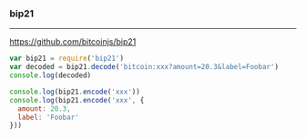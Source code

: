 ### bip21
---
https://github.com/bitcoinjs/bip21


```js
var bip21 = require('bip21')
var decoded = bip21.decode('bitcoin:xxx?amount=20.3&label=Foobar')
console.log(decoded)

console.log(bip21.encode('xxx'))
console.log(bip21.encode('xxx', {
  amount: 20.3,
  label: 'Foobar'
}))


```

```
```

```
```


